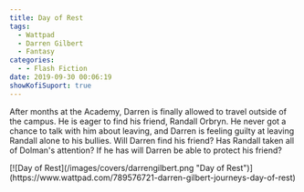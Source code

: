 ```yaml
---
title: Day of Rest
tags:
  - Wattpad
  - Darren Gilbert
  - Fantasy
categories:
  - - Flash Fiction
date: 2019-09-30 00:06:19
showKofiSuport: true
---
```


After months at the Academy, Darren is finally allowed to travel outside of the campus. He is eager to find his friend, Randall Orbryn. He never got a chance to talk with him about leaving, and Darren is feeling guilty at leaving Randall alone to his bullies.<!-- more --> Will Darren find his friend? Has Randall taken all of Dolman's attention? If he has will Darren be able to protect his friend?
<div class="center">[![Day of Rest](/images/covers/darrengilbert.png "Day of Rest")](https://www.wattpad.com/789576721-darren-gilbert-journeys-day-of-rest)</div>
